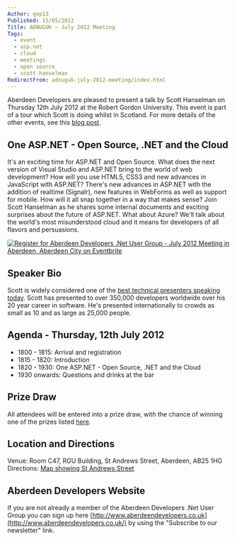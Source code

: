 ```yaml
---
Author: gep13
Published: 15/05/2012
Title: ADNUGUK – July 2012 Meeting
Tags:
  - event
  - asp.net
  - cloud
  - meetings
  - open source
  - scott hanselman
RedirectFrom: adnuguk-july-2012-meeting/index.html
---
```


Aberdeen Developers are pleased to present a talk by Scott Hanselman on Thursday 12th July 2012 at the Robert Gordon University. This event is part of a tour which Scott is doing whilst in Scotland. For more details of the other events, see this [blog post](http://www.gep13.co.uk/blog/scott-hanselman-doing-user-group-tour-of-scotland/).

## One ASP.NET - Open Source, .NET and the Cloud

It's an exciting time for ASP.NET and Open Source. What does the next version of Visual Studio and ASP.NET bring to the world of web development? How will you use HTML5, CSS3 and new advances in JavaScript with ASP.NET? There's new advances in ASP.NET with the addition of realtime (Signalr), new features in WebForms as well as support for mobile. How will it all snap together in a way that makes sense? Join Scott Hanselman as he shares some internal documents and exciting surprises about the future of ASP.NET. What about Azure? We'll talk about the world's most misunderstood cloud and it means for developers of all flavors and persuasions.

[![Register for Aberdeen Developers .Net User Group - July 2012 Meeting in Aberdeen, Aberdeen City  on Eventbrite](http://www.eventbrite.com/registerbutton?eid=2581657808)](http://scott-hanselman-abz-2012.eventbrite.com?ref=elink)

## Speaker Bio

Scott is widely considered one of the [best technical presenters speaking today](http://speakermix.com/scott-hanselman). Scott has presented to over 350,000 developers worldwide over his 20 year career in software. He's presented internationally to crowds as small as 10 and as large as 25,000 people.

## Agenda - Thursday, 12th July 2012

* 1800 - 1815: Arrival and registration
* 1815 - 1820: Introduction
* 1820 - 1930: One ASP.NET - Open Source, .NET and the Cloud
* 1930 onwards: Questions and drinks at the bar

## Prize Draw

All attendees will be entered into a prize draw, with the chance of winning one of the prizes listed [here](http://www.gep13.co.uk/blog/?p=107).

## Location and Directions

Venue: Room C47, RGU Building, St Andrews Street, Aberdeen, AB25 1HG Directions: [Map showing St Andrews Street](http://www.bing.com/maps/?v=2&cp=57.149542434132776~-2.102723645985436&lvl=17&dir=0&sty=c&eo=1&form=LMLTCC)

## Aberdeen Developers Website

If you are not already a member of the Aberdeen Developers .Net User Group you can sign up here [http://www.aberdeendevelopers.co.uk](http://www.aberdeendevelopers.co.uk/) by using the "Subscribe to our newsletter" link.
